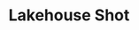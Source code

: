 ---
title: Lakehouse Shot
img: ../imgs/VirtualProduction/LakeHouse/LakeHouseEvening.png
link:
alt_text: Mini golfing robot
---